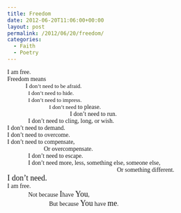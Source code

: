 ```yaml
---
title: Freedom
date: 2012-06-20T11:06:00+00:00
layout: post
permalink: /2012/06/20/freedom/
categories:
  - Faith
  - Poetry
---
```




<div style="line-height: normal; margin-bottom: 0in;">
  <span style="font-family: 'Comic Sans MS';">I am free.</span>
</div>

<div style="line-height: normal; margin-bottom: 0in;">
  <span style="font-family: 'Comic Sans MS';">Freedom means</span>
</div>

<div style="line-height: normal; margin-bottom: 0in;">
  <span style="font-family: 'Comic Sans MS';"><span style="mso-tab-count: 1;">            </span>I <span style="font-size: small;">don’t need to be afraid.</span></span>
</div>

<div style="line-height: normal; margin-bottom: 0.0001pt; text-indent: 0.5in;">
  <span style="font-size: small;"><span style="font-family: 'Comic Sans MS';">I don’t need to hide.</span></span>
</div>

<div style="line-height: normal; margin-bottom: 0.0001pt; text-indent: 0.5in;">
  <span style="font-size: small;"><span style="font-family: 'Comic Sans MS';">I don’t need to impress.</span></span>
</div>

<div style="line-height: normal; text-indent: .5in; margin: 0in 0in 0in .5in;">
  <span style="font-family: 'Comic Sans MS';"><span style="font-size: small;">I </span><span style="font-size: small;">don’t need</span> to please.</span>
</div>

<div style="line-height: normal; text-indent: .5in; margin: 0in 0in 0in 1.0in;">
  <span style="font-family: 'Comic Sans MS';">I don’t need to run.</span>
</div>

<div style="line-height: normal; margin-bottom: 0in; text-indent: .5in;">
  <span style="font-family: 'Comic Sans MS';">I don’t need to cling, long, or wish.</span>
</div>

<div style="line-height: normal; margin-bottom: 0in; text-indent: .5in;">
</div>

<div style="line-height: normal; margin-bottom: 0in;">
  <span style="font-family: 'Comic Sans MS';">I don’t need to demand.</span>
</div>

<div style="line-height: normal; margin-bottom: 0in;">
  <span style="font-family: 'Comic Sans MS';">I don’t need to overcome.</span>
</div>

<div style="line-height: normal; margin-bottom: 0in;">
  <span style="font-family: 'Comic Sans MS';">I don’t need to compensate,</span>
</div>

<div style="line-height: normal; margin-bottom: 0in;">
  <span style="font-family: 'Comic Sans MS';"><span style="mso-tab-count: 2;">                        </span>Or overcompensate.</span>
</div>

<div style="line-height: normal; margin-bottom: 0in;">
</div>

<div style="line-height: normal; margin-bottom: 0in; text-indent: .5in;">
  <span style="font-family: 'Comic Sans MS';">I don’t need to escape.</span>
</div>

<div style="line-height: normal; margin-bottom: 0in; text-indent: .5in;">
  <span style="font-family: 'Comic Sans MS';">I don’t need more, less, something else, someone else,</span>
</div>

<div style="line-height: normal; margin-bottom: 0in;">
  <span style="font-family: 'Comic Sans MS';"><span style="mso-tab-count: 2;">                        </span><span style="mso-tab-count: 4;">                                                </span>Or something different.</span>
</div>

<div style="line-height: normal; margin-bottom: 0in;">
</div>

<div style="line-height: normal; margin-bottom: 0.0001pt;">
  <span style="font-size: large;"><span style="font-family: 'Comic Sans MS';">I don’t need.</span></span>
</div>

<div style="line-height: normal; margin-bottom: 0in;">
</div>

<div style="line-height: normal; margin-bottom: 0in;">
  <span style="font-family: 'Comic Sans MS';">I am free.</span>
</div>

<div style="line-height: normal; margin-bottom: 0in;">
</div>

<div style="line-height: normal; margin-bottom: 0in; text-indent: .5in;">
  <span style="font-family: 'Comic Sans MS';">Not because <span style="font-size: large;">I</span>have <span style="font-size: large;">You</span>,</span>
</div>

<div style="line-height: normal; text-indent: .5in; margin: 0in 0in 0in .5in;">
  <span style="font-family: 'Comic Sans MS';">But because <span style="font-size: large;">You</span> have <span style="font-size: large;">me</span>.</span>
</div>
